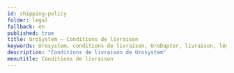 ```yaml
---
id: shipping-policy
folder: legal
fallback: en
published: true
title: UroSystem – Conditions de livraison
keywords: Urosystem, conditions de livraison, UroDapter, livraison, légal
description: "Conditions de livraison de Urosystem"
menutitle: Conditions de livraison
---
```

